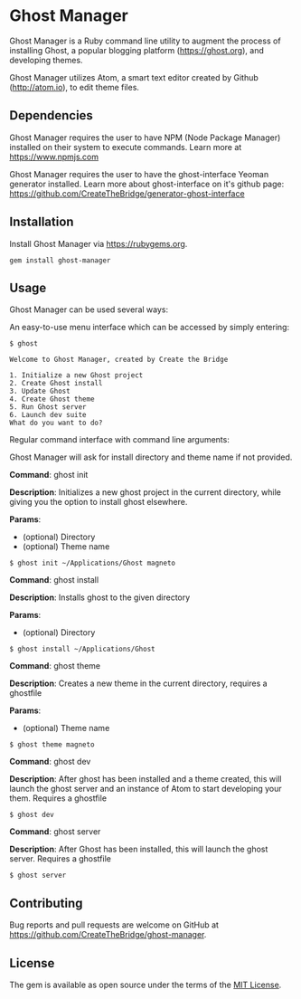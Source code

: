 # Ghost Manager

Ghost Manager is a Ruby command line utility to augment the process of installing Ghost, a popular blogging platform (https://ghost.org), and developing themes.

Ghost Manager utilizes Atom, a smart text editor created by Github (http://atom.io), to edit theme files.

## Dependencies

Ghost Manager requires the user to have NPM (Node Package Manager) installed on their system to execute commands. Learn more at https://www.npmjs.com

Ghost Manager requires the user to have the ghost-interface Yeoman generator installed.  Learn more about ghost-interface on it's github page: https://github.com/CreateTheBridge/generator-ghost-interface

## Installation

Install Ghost Manager via https://rubygems.org.
```
gem install ghost-manager
```

## Usage

Ghost Manager can be used several ways:

An easy-to-use menu interface which can be accessed by simply entering:
```
$ ghost

Welcome to Ghost Manager, created by Create the Bridge

1. Initialize a new Ghost project
2. Create Ghost install
3. Update Ghost
4. Create Ghost theme
5. Run Ghost server
6. Launch dev suite
What do you want to do?

```

Regular command interface with command line arguments:

Ghost Manager will ask for install directory and theme name if not provided.

**Command**: ghost init

**Description**: Initializes a new ghost project in the current directory, while giving you the option to install ghost elsewhere.

**Params**:
+ (optional) Directory
+ (optional) Theme name

```
$ ghost init ~/Applications/Ghost magneto
```

**Command**: ghost install

**Description**: Installs ghost to the given directory

**Params**:
+ (optional) Directory

```
$ ghost install ~/Applications/Ghost
```

**Command**: ghost theme

**Description**: Creates a new theme in the current directory, requires a ghostfile

**Params**:
+ (optional) Theme name

```
$ ghost theme magneto
```

**Command**: ghost dev

**Description**: After ghost has been installed and a theme created, this will launch the ghost server and an instance of Atom to start developing your them. Requires a ghostfile

```
$ ghost dev
```

**Command**: ghost server

**Description**: After Ghost has been installed, this will launch the ghost server. Requires a ghostfile

```
$ ghost server
```

## Contributing

Bug reports and pull requests are welcome on GitHub at https://github.com/CreateTheBridge/ghost-manager.


## License

The gem is available as open source under the terms of the [MIT License](http://opensource.org/licenses/MIT).
